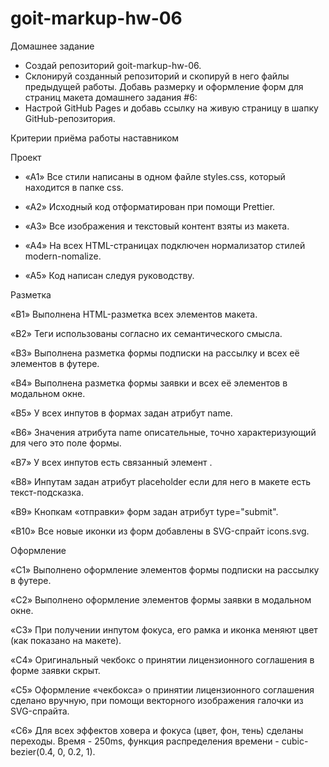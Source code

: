 # goit-markup-hw-06

Домашнее задание

+   Создай репозиторий goit-markup-hw-06.
+   Склонируй созданный репозиторий и скопируй в него файлы предыдущей работы. Добавь размерку и
    оформление форм для страниц макета домашнего задания #6:
+   Настрой GitHub Pages и добавь ссылку на живую страницу в шапку GitHub-репозитория.

Критерии приёма работы наставником

Проект

+   «A1» Все стили написаны в одном файле styles.css, который находится в папке css.

+   «A2» Исходный код отформатирован при помощи Prettier.

+   «A3» Все изображения и текстовый контент взяты из макета.

+   «A4» На всех HTML-страницах подключен нормализатор стилей modern-nomalize.

+   «A5» Код написан следуя руководству.

Разметка

«B1» Выполнена HTML-разметка всех элементов макета.

«B2» Теги использованы согласно их семантического смысла.

«B3» Выполнена разметка формы подписки на рассылку и всех её элементов в футере.

«B4» Выполнена разметка формы заявки и всех её элементов в модальном окне.

«B5» У всех инпутов в формах задан атрибут name.

«B6» Значения атрибута name описательные, точно характеризующий для чего это поле формы.

«B7» У всех инпутов есть связанный элемент <label>.

«B8» Инпутам задан атрибут placeholder если для него в макете есть текст-подсказка.

«B9» Кнопкам «отправки» форм задан атрибут type="submit".

«B10» Все новые иконки из форм добавлены в SVG-спрайт icons.svg.

Оформление

«C1» Выполнено оформление элементов формы подписки на рассылку в футере.

«C2» Выполнено оформление элементов формы заявки в модальном окне.

«C3» При получении инпутом фокуса, его рамка и иконка меняют цвет (как показано на макете).

«C4» Оригинальный чекбокс о принятии лицензионного соглашения в форме заявки скрыт.

«C5» Оформление «чекбокса» о принятии лицензионного соглашения сделано вручную, при помощи
векторного изображения галочки из SVG-спрайта.

«C6» Для всех эффектов ховера и фокуса (цвет, фон, тень) сделаны переходы. Время - 250ms, функция
распределения времени - cubic-bezier(0.4, 0, 0.2, 1).
